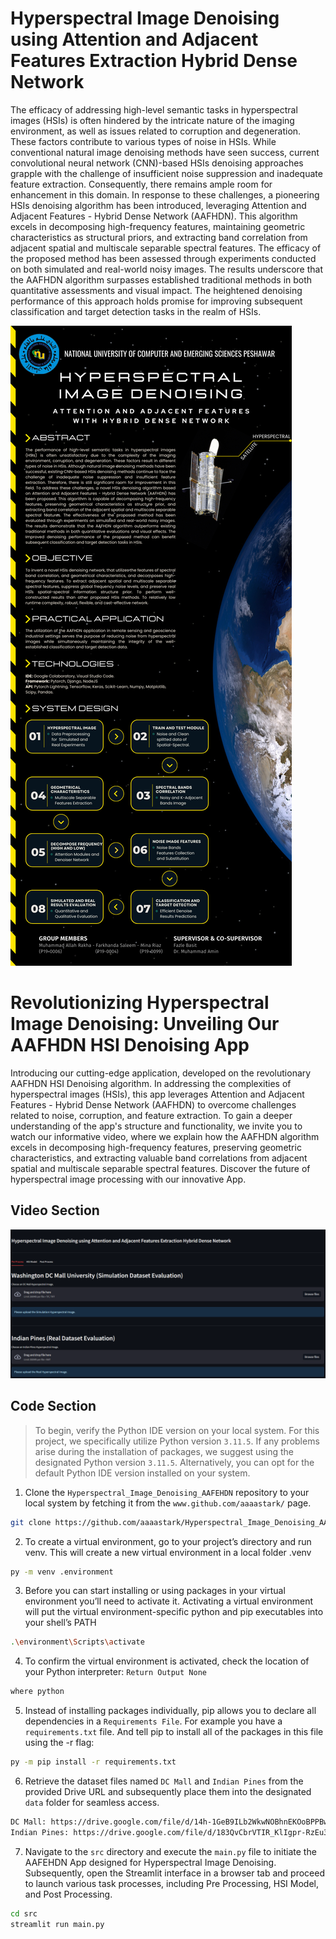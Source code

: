 
# **Hyperspectral Image Denoising using Attention and Adjacent Features Extraction Hybrid Dense Network**
The efficacy of addressing high-level semantic tasks in hyperspectral images (HSIs) is often hindered by the intricate nature of the imaging environment, as well as issues related to corruption and degeneration. These factors contribute to various types of noise in HSIs. While conventional natural image denoising methods have seen success, current convolutional neural network (CNN)-based HSIs denoising approaches grapple with the challenge of insufficient noise suppression and inadequate feature extraction. Consequently, there remains ample room for enhancement in this domain. In response to these challenges, a pioneering HSIs denoising algorithm has been introduced, leveraging Attention and Adjacent Features - Hybrid Dense Network (AAFHDN). This algorithm excels in decomposing high-frequency features, maintaining geometric characteristics as structural priors, and extracting band correlation from adjacent spatial and multiscale separable spectral features. The efficacy of the proposed method has been assessed through experiments conducted on both simulated and real-world noisy images. The results underscore that the AAFHDN algorithm surpasses established traditional methods in both quantitative assessments and visual impact. The heightened denoising performance of this approach holds promise for improving subsequent classification and target detection tasks in the realm of HSIs.

![image](https://github.com/aaaastark/Hyperspectral_Image_Denoising_AAFEHDN/blob/master/Poster/Poster%20FYP%20Standee.png)

# **Revolutionizing Hyperspectral Image Denoising: Unveiling Our AAFHDN HSI Denoising App**
Introducing our cutting-edge application, developed on the revolutionary AAFHDN HSI Denoising algorithm. In addressing the complexities of hyperspectral images (HSIs), this app leverages Attention and Adjacent Features - Hybrid Dense Network (AAFHDN) to overcome challenges related to noise, corruption, and feature extraction. To gain a deeper understanding of the app's structure and functionality, we invite you to watch our informative video, where we explain how the AAFHDN algorithm excels in decomposing high-frequency features, preserving geometric characteristics, and extracting valuable band correlations from adjacent spatial and multiscale separable spectral features. Discover the future of hyperspectral image processing with our innovative App.

## **Video Section**
[![HSI App](https://github.com/aaaastark/Hyperspectral_Image_Denoising_AAFEHDN/blob/master/data/AppView.png)](https://drive.google.com/file/d/1T_8KnEldcaglV6O6XlDaNTFCYHe_dl3Z/view?usp=sharing)

## **Code Section**
> To begin, verify the Python IDE version on your local system. For this project, we specifically utilize Python version `3.11.5`. If any problems arise during the installation of packages, we suggest using the designated Python version `3.11.5`. Alternatively, you can opt for the default Python IDE version installed on your system.

1. Clone the `Hyperspectral_Image_Denoising_AAFEHDN` repository to your local system by fetching it from the `www.github.com/aaaastark/` page.
```bash
git clone https://github.com/aaaastark/Hyperspectral_Image_Denoising_AAFEHDN.git
```
2. To create a virtual environment, go to your project’s directory and run venv. This will create a new virtual environment in a local folder .venv
```bash
py -m venv .environment
```
3. Before you can start installing or using packages in your virtual environment you’ll need to activate it. Activating a virtual environment will put the virtual environment-specific python and pip executables into your shell’s PATH
```bash
.\environment\Scripts\activate
```
4. To confirm the virtual environment is activated, check the location of your Python interpreter: `Return Output None`
```bash
where python
```
5. Instead of installing packages individually, pip allows you to declare all dependencies in a `Requirements File`. For example you have a `requirements.txt` file. And tell pip to install all of the packages in this file using the -r flag:
```bash
py -m pip install -r requirements.txt
```
6. Retrieve the dataset files named `DC Mall` and `Indian Pines` from the provided Drive URL and subsequently place them into the designated `data` folder for seamless access.
```bash
DC Mall: https://drive.google.com/file/d/14h-1GeB9ILb2WkwNOBhnEKOoBPPBwiKh/view?usp=sharing
Indian Pines: https://drive.google.com/file/d/183QvCbrVTIR_KlIgpr-RzEu3_vXl68OH/view?usp=sharing
```
7. Navigate to the `src` directory and execute the `main.py` file to initiate the AAFEHDN App designed for Hyperspectral Image Denoising. Subsequently, open the Streamlit interface in a browser tab and proceed to launch various task processes, including Pre Processing, HSI Model, and Post Processing.
```bash
cd src
streamlit run main.py
```
